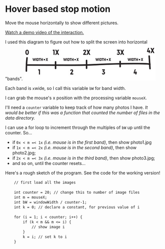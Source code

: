 # Hover based stop motion

Move the mouse horizontally to show different pictures.

<a href="https://www.youtube.com/watch?v=0YpIhpSlIvY">Watch a demo video of the interaction.</a>

I used this diagram to figure out how to split the screen into horizontal "bands".
<img src="diagram1.jpg" />


Each band is `x`wide, so I call this variable `bW` for band width. 

I can grab the mouse's x position with the processing variable `mouseX`.

I'll need a `counter` variable to keep track of how many photos I have. *It would be better if this was a function that counted the number of files in the data directory.*

I can use a for loop to increment through the multiples of `bW` up until the counter. So...

* if `0x < m =< 1x` *(i.e. mouse is in the first band)*, then show photo1.jpg
* if `1x < m =< 2x` *(i.e. mouse is in the second band)*, then show photo2.jpg;
* if `2x < m =< 3x` *(i.e. mouse is in the third band)*, then show photo3.jpg;
* and so on, until the counter resets... 

Here's a rough sketch of the program. See the code for the working version! 
```
	// first load all the images
	
	int counter = 20; // change this to number of image files
	int m = mouseX;
	int bW = windowWidth / counter-1; 
	int k = 0; // declare a constant, for previous value of i
	
	for (i = 1; i < counter; i++) {
		if (k < m && m <= i) {
			// show image i
		}
		k = i; // set k to i
	}
```


